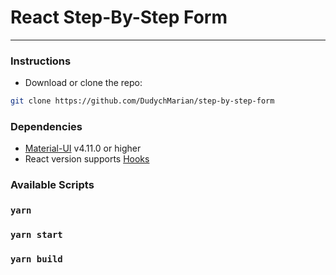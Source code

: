 # React Step-By-Step Form

<hr />

### Instructions

- Download or clone the repo:

```sh
git clone https://github.com/DudychMarian/step-by-step-form
```

### Dependencies

- [Material-UI](https://material-ui.com/) v4.11.0 or higher
- React version supports [Hooks](https://reactjs.org/docs/hooks-intro.html)

### Available Scripts

### ` yarn `

### ` yarn start `

### ` yarn build `